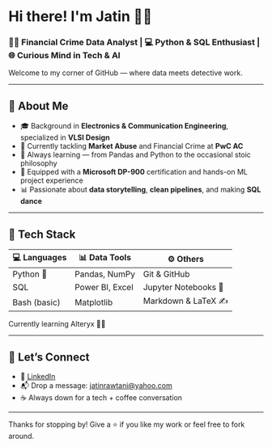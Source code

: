 # Hi there! I'm Jatin 🙋‍♂️

### 🕵️‍♂️ Financial Crime Data Analyst | 💻 Python & SQL Enthusiast | 🌐 Curious Mind in Tech & AI

Welcome to my corner of GitHub — where data meets detective work.

---

## 📌 About Me

- 🎓 Background in **Electronics & Communication Engineering**, specialized in **VLSI Design**  
- 💼 Currently tackling **Market Abuse** and Financial Crime at **PwC AC**  
- 🧠 Always learning — from Pandas and Python to the occasional stoic philosophy  
- 🧰 Equipped with a **Microsoft DP-900** certification and hands-on ML project experience  
- 📊 Passionate about **data storytelling**, **clean pipelines**, and making **SQL dance**

---

## 🔧 Tech Stack

| 💻 Languages  | 📊 Data Tools      | ⚙️ Others               |
|--------------|--------------------|-------------------------|
| Python 🐍     | Pandas, NumPy      | Git & GitHub            |
| SQL           | Power BI, Excel    | Jupyter Notebooks 📒    |
| Bash (basic)  | Matplotlib        | Markdown & LaTeX ✍️     |

Currently learning Alteryx 🧑‍🎓

---

## 🤝 Let’s Connect

- 🔗 [LinkedIn](https://linkedin.com/in/jatin-rawtani)
- 📬 Drop a message: jatinrawtani@yahoo.com 
- ☕ Always down for a tech + coffee conversation

---

Thanks for stopping by! Give a ⭐️ if you like my work or feel free to fork around.

